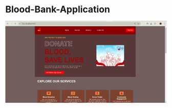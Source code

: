 # Blood-Bank-Application

![image alt](https://github.com/Varun2026/Blood-Bank-Application/blob/main/Screenshot%202025-01-18%20092623.png?raw=true)
